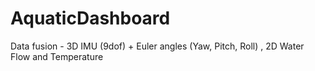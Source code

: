# AquaticDashboard
Data fusion - 3D IMU (9dof) + Euler angles (Yaw, Pitch, Roll) , 2D Water Flow and Temperature
